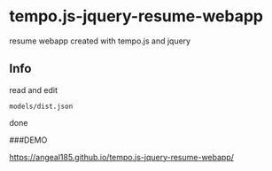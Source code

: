 # tempo.js-jquery-resume-webapp
resume webapp created with tempo.js and jquery
## Info

read and edit
```
models/dist.json
```
done

###DEMO

https://angeal185.github.io/tempo.js-jquery-resume-webapp/
